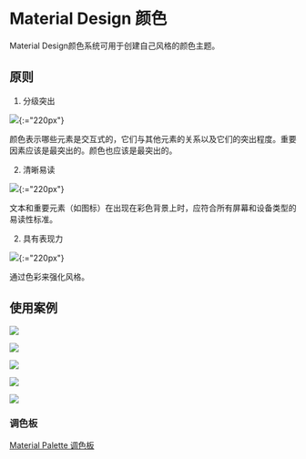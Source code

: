 # Material Design 颜色

Material Design颜色系统可用于创建自己风格的颜色主题。

## 原则

1. 分级突出

![](https://storage.googleapis.com/spec-host-backup/mio-design%2Fassets%2F1CDIE_WPaD8z_nonnMOuDLC19hAGiY6b1%2Fcolor-illos-01.png){:="220px"}

颜色表示哪些元素是交互式的，它们与其他元素的关系以及它们的突出程度。重要因素应该是最突出的。颜色也应该是最突出的。

2. 清晰易读

![](https://storage.googleapis.com/spec-host-backup/mio-design%2Fassets%2F11CLsrEcY3rp-rqzhlYTgZeePvdHav1lP%2Fcolor-illos-02.png){:="220px"}

文本和重要元素（如图标）在出现在彩色背景上时，应符合所有屏幕和设备类型的易读性标准。

2. 具有表现力

![](https://storage.googleapis.com/spec-host-backup/mio-design%2Fassets%2F1E7obU8zEYjTdP_ICDzqr63fuhyc_dQmd%2Fcolor-illos-03.png){:="220px"}

通过色彩来强化风格。

## 使用案例

![](https://storage.googleapis.com/spec-host-backup/mio-design%2Fassets%2F181H5cwjIitZNB5aMubkSHjqfBAr8mos2%2Fcolor-colorsystem-schemecreation-altprimarysecondary-4.png)

![](https://storage.googleapis.com/spec-host-backup/mio-design%2Fassets%2F1SDGX3-el7fSZgwPwWVnMr7ri00_YV-Al%2Fcolor-colorsystem-schemecreation-altprimarysecondary-6.png)

![](https://storage.googleapis.com/spec-host-backup/mio-design%2Fassets%2F1TeQ0O5CvwY52_xe4UTvJG_fqFfBR2F7d%2Fcolor-applyingcolorui-bars-differentiating-reply.png)

![](https://storage.googleapis.com/spec-host-backup/mio-design%2Fassets%2F1H9ZMgMwTh3usXcum_NtXvF-BC5XDwDoo%2Fcolor-applyingcolorui-surfaces-surfaceelevations-crane.png)

![](https://storage.googleapis.com/spec-host-backup/mio-design%2Fassets%2F1oCXUwiC-RwYb7Kax3c9EXB32-giyK9KY%2Fcolor-applyingcolorui-surfaces-surfaceelevations-shrine.png)

### 调色板

[Material Palette 调色板  ](https://www.materialpalette.com/)


